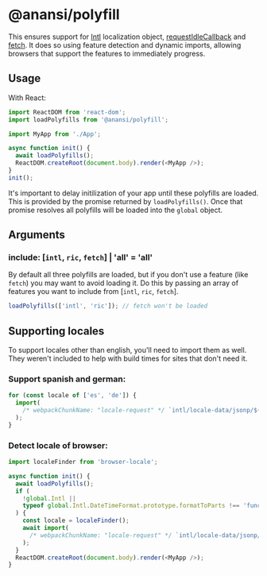 # @anansi/polyfill

This ensures support for [Intl](https://developer.mozilla.org/en-US/docs/Web/JavaScript/Reference/Global_Objects/Intl) localization object, [requestIdleCallback](https://developer.mozilla.org/en-US/docs/Web/API/Window/requestIdleCallback) and [fetch](https://developer.mozilla.org/en-US/docs/Web/API/Fetch_API). It does so using
feature detection and dynamic imports, allowing browsers that support the features to immediately progress.

## Usage

With React:

```javascript
import ReactDOM from 'react-dom';
import loadPolyfills from '@anansi/polyfill';

import MyApp from './App';

async function init() {
  await loadPolyfills();
  ReactDOM.createRoot(document.body).render(<MyApp />);
}
init();
```

It's important to delay initilization of your app until these polyfills are loaded. This is provided
by the promise returned by `loadPolyfills()`. Once that promise resolves all polyfills will be
loaded into the `global` object.

## Arguments

### include: [`intl`, `ric`, `fetch`] | 'all' = 'all'

By default all three polyfills are loaded, but if you don't use a feature (like `fetch`) you may
want to avoid loading it. Do this by passing an array of features you want to include from
[`intl`, `ric`, `fetch`].

```javascript
loadPolyfills(['intl', 'ric']); // fetch won't be loaded
```

## Supporting locales

To support locales other than english, you'll need to import them as well. They weren't included
to help with build times for sites that don't need it.

### Support spanish and german:

```javascript
for (const locale of ['es', 'de']) {
  import(
    /* webpackChunkName: "locale-request" */ `intl/locale-data/jsonp/${locale}.js`
  );
}
```

### Detect locale of browser:

```javascript
import localeFinder from 'browser-locale';

async function init() {
  await loadPolyfills();
  if (
    !global.Intl ||
    typeof global.Intl.DateTimeFormat.prototype.formatToParts !== 'function'
  ) {
    const locale = localeFinder();
    await import(
      /* webpackChunkName: "locale-request" */ `intl/locale-data/jsonp/${locale}.js`
    );
  }
  ReactDOM.createRoot(document.body).render(<MyApp />);
}
```

